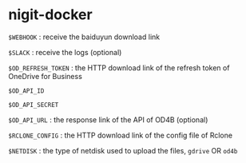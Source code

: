 # nigit-docker

`$WEBHOOK` : receive the baiduyun download link

`$SLACK` : receive the logs (optional)

`$OD_REFRESH_TOKEN` : the HTTP download link of the refresh token of OneDrive for Business 

`$OD_API_ID`

`$OD_API_SECRET`

`$OD_API_URL` : the response link of the API of OD4B (optional)

`$RCLONE_CONFIG` : the HTTP download link of the config file of Rclone

`$NETDISK` : the type of netdisk used to upload the files, `gdrive` OR `od4b`

